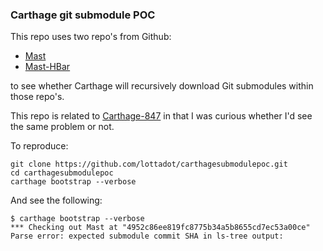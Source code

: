 ### Carthage git submodule POC

This repo uses two repo's from Github:

 * [Mast](https://github.com/Mast-Swift/Mast) 
 * [Mast-HBar](https://github.com/Mast-Swift/Mast-HBar.git) 

to see whether Carthage will recursively download Git submodules within those repo's.

This repo is related to [Carthage-847](https://github.com/Carthage/Carthage/issues/847) in that I was curious whether I'd see the same problem or not.

To reproduce:

```
git clone https://github.com/lottadot/carthagesubmodulepoc.git
cd carthagesubmodulepoc
carthage bootstrap --verbose
```

And see the following:

```
$ carthage bootstrap --verbose
*** Checking out Mast at "4952c86ee819fc8775b34a5b8655cd7ec53a00ce"
Parse error: expected submodule commit SHA in ls-tree output: 
```
